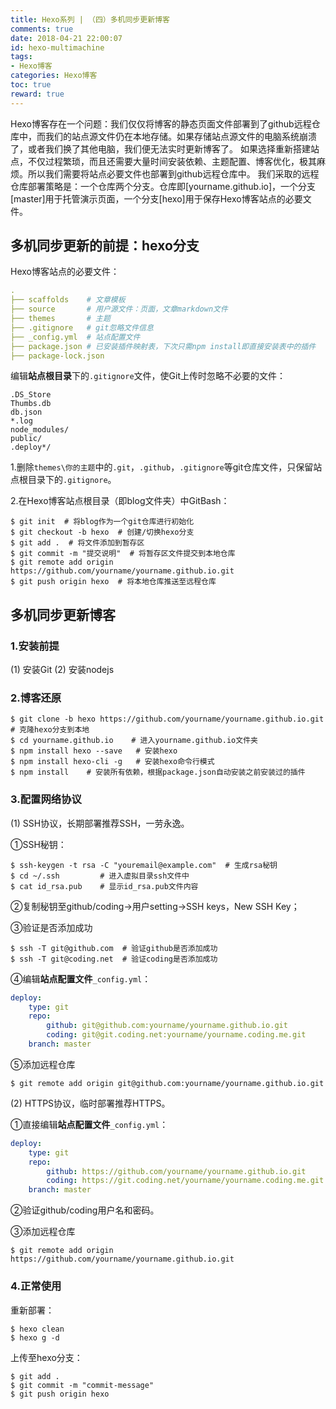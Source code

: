 ```yaml
---
title: Hexo系列 | （四）多机同步更新博客
comments: true
date: 2018-04-21 22:00:07
id: hexo-multimachine
tags:
- Hexo博客
categories: Hexo博客
toc: true
reward: true
---
```


<!--# Hexo系列 | （四）多机同步更新博客-->

Hexo博客存在一个问题：我们仅仅将博客的静态页面文件部署到了github远程仓库中，而我们的站点源文件仍在本地存储。如果存储站点源文件的电脑系统崩溃了，或者我们换了其他电脑，我们便无法实时更新博客了。
如果选择重新搭建站点，不仅过程繁琐，而且还需要大量时间安装依赖、主题配置、博客优化，极其麻烦。所以我们需要将站点必要文件也部署到github远程仓库中。
我们采取的远程仓库部署策略是：一个仓库两个分支。仓库即[yourname.github.io]，一个分支[master]用于托管演示页面，一个分支[hexo]用于保存Hexo博客站点的必要文件。

<!-- more -->

## 多机同步更新的前提：hexo分支

Hexo博客站点的必要文件：

```yaml
.
├── scaffolds    # 文章模板
├── source       # 用户源文件：页面，文章markdown文件
├── themes       # 主题
├── .gitignore   # git忽略文件信息
├── _config.yml  # 站点配置文件
├── package.json # 已安装插件映射表，下次只需npm install即直接安装表中的插件
├── package-lock.json
```

编辑**站点根目录**下的`.gitignore`文件，使Git上传时忽略不必要的文件：

```
.DS_Store
Thumbs.db
db.json
*.log
node_modules/
public/
.deploy*/
```

1.删除`themes\你的主题`中的`.git`，`.github`，`.gitignore`等git仓库文件，只保留站点根目录下的`.gitignore`。

2.在Hexo博客站点根目录（即blog文件夹）中GitBash：

```shell
$ git init  # 将blog作为一个git仓库进行初始化
$ git checkout -b hexo  # 创建/切换hexo分支
$ git add .  # 将文件添加到暂存区
$ git commit -m "提交说明"  # 将暂存区文件提交到本地仓库
$ git remote add origin https://github.com/yourname/yourname.github.io.git
$ git push origin hexo  # 将本地仓库推送至远程仓库
```

## 多机同步更新博客

### 1.安装前提

(1) 安装Git
(2) 安装nodejs

### 2.博客还原

```shell
$ git clone -b hexo https://github.com/yourname/yourname.github.io.git  # 克隆hexo分支到本地
$ cd yourname.github.io    # 进入yourname.github.io文件夹
$ npm install hexo --save   # 安装hexo
$ npm install hexo-cli -g   # 安装hexo命令行模式
$ npm install    # 安装所有依赖，根据package.json自动安装之前安装过的插件
```

### 3.配置网络协议

(1) SSH协议，长期部署推荐SSH，一劳永逸。

①SSH秘钥：

```shell
$ ssh-keygen -t rsa -C "youremail@example.com"  # 生成rsa秘钥
$ cd ~/.ssh         # 进入虚拟目录ssh文件中
$ cat id_rsa.pub    # 显示id_rsa.pub文件内容
```

②复制秘钥至github/coding->用户setting->SSH keys，New SSH Key；

③验证是否添加成功

```shell
$ ssh -T git@github.com  # 验证github是否添加成功
$ ssh -T git@coding.net  # 验证coding是否添加成功
```

④编辑**站点配置文件**`_config.yml`：

```yaml
deploy:
	type: git
	repo: 
		github: git@github.com:yourname/yourname.github.io.git 
		coding: git@git.coding.net:yourname/yourname.coding.me.git 
	branch: master
```

⑤添加远程仓库

```shell
$ git remote add origin git@github.com:yourname/yourname.github.io.git
```

(2) HTTPS协议，临时部署推荐HTTPS。

①直接编辑**站点配置文件**`_config.yml`：

```yaml
deploy:
	type: git
	repo: 
		github: https://github.com/yourname/yourname.github.io.git
    	coding: https://git.coding.net/yourname/yourname.coding.me.git
	branch: master
```

②验证github/coding用户名和密码。

③添加远程仓库

```shell
$ git remote add origin https://github.com/yourname/yourname.github.io.git
```

### 4.正常使用

重新部署：

```shell
$ hexo clean
$ hexo g -d
```

上传至hexo分支：

```shell
$ git add .
$ git commit -m "commit-message"
$ git push origin hexo
```